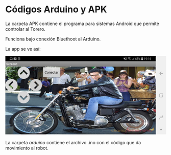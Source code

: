 ﻿# Códigos Arduino y APK

La carpeta APK contiene el programa para sistemas Android que permite controlar al Torero.

Funciona bajo conexión Bluethoot al Arduino.

La app se ve así:

![ss_APK](/codigos/APK/ss_APK.jpeg)


La carpeta _arduino_ contiene el archivo .ino con el código que da movimiento al robot.